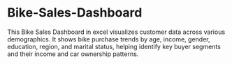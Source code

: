# Bike-Sales-Dashboard
This Bike Sales Dashboard in excel visualizes customer data across various demographics. It shows bike purchase trends by age, income, gender, education, region, and marital status, helping identify key buyer segments and their income and car ownership patterns.
